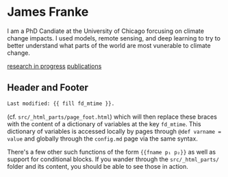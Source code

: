 # James Franke

I am a PhD Candiate at the University of Chicago forcusing on climate change impacts. I used models, remote sensing, and deep learning to try to better understand what parts of the world are most vunerable to climate change. 

[research in progress](/menu1.md) [publications](/menu2.md)

## Header and Footer

```html
Last modified: {{ fill fd_mtime }}.
```

(cf. `src/_html_parts/page_foot.html`) which will then replace these braces with the content of a dictionary of variables at the key `fd_mtime`.
This dictionary of variables is accessed locally by pages through `@def varname = value` and globally through the `config.md` page via the same syntax.

There's a few other such functions of the form `{{fname p₁ p₂}}` as well as support for conditional blocks. If you wander through the `src/_html_parts/` folder and its content, you should be able to see those in action.
